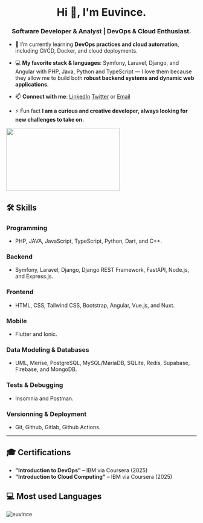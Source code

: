 <h1 align="center">Hi 👋, I'm Euvince.</h1>
<h3 align="center">Software Developer & Analyst | DevOps & Cloud Enthusiast.</h3>

- 🌱 I’m currently learning **DevOps practices and cloud automation**, including CI/CD, Docker, and cloud deployments.

- 💻 **My favorite stack & languages**: Symfony, Laravel, Django, and Angular with PHP, Java, Python and TypeScript — I love them because they allow me to build both **robust backend systems and dynamic web applications**.

- 📫 **Connect with me**: [LinkedIn](https://www.linkedin.com/in/euvince/) [Twitter](https://twitter.com/euvince) or [Email](https://mailto:danieleuvince2003@gmail.com)

- ⚡ Fun fact **I am a curious and creative developer, always looking for new challenges to take on.**

<img src="https://media1.giphy.com/media/v1.Y2lkPTc5MGI3NjExMGVtbHMydG10NDJrcjBzMzBqMGpuYmp2OXNtMnRxdHliczlieG1nciZlcD12MV9pbnRlcm5hbF9naWZfYnlfaWQmY3Q9Zw/13rQ7rrTrvZXlm/giphy.gif" width="300" height="166"/>

## 🛠️ Skills

### **Programming**
- PHP, JAVA, JavaScript, TypeScript, Python, Dart, and C++.

### **Backend**
- Symfony, Laravel, Django, Django REST Framework, FastAPI, Node.js, and Express.js.

### **Frontend**
- HTML, CSS, Tailwind CSS, Bootstrap, Angular, Vue.js, and Nuxt.

### **Mobile**
- Flutter and Ionic.

### **Data Modeling & Databases**
- UML, Merise, PostgreSQL, MySQL/MariaDB, SQLite, Redis, Supabase, Firebase, and MongoDB.

### **Tests & Debugging**
- Insomnia and Postman.

### **Versionning & Deployment**
- Git, Github, Gitlab, Github Actions.

---

## 🎓 Certifications
- **"Introduction to DevOps"** – IBM via Coursera (2025)
- **"Introduction to Cloud Computing"** – IBM via Coursera (2025)

## 💻 Most used Languages

<img align="left" src="https://github-readme-stats.vercel.app/api/top-langs?username=euvince&show_icons=true&locale=en&layout=compact" alt="euvince" />